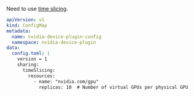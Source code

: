 Need to use [time slicing](https://github.com/NVIDIA/k8s-device-plugin?tab=readme-ov-file#with-cuda-time-slicing).

```yaml
apiVersion: v1
kind: ConfigMap
metadata:
  name: nvidia-device-plugin-config
  namespace: nvidia-device-plugin
data:
  config.toml: |
    version = 1
    sharing:
      timeSlicing:
        resources:
          - name: "nvidia.com/gpu"
            replicas: 10  # Number of virtual GPUs per physical GPU
```